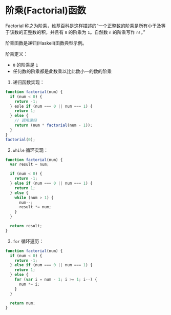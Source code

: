 阶乘(Factorial)函数
===

Factorial 称之为阶乘，维基百科是这样描述的“一个正整数的阶乘是所有小于及等于该数的正整数的积，并且有 `0` 的阶乘为 `1`。自然数 `n` 的阶乘写作 `n!`。”

阶乘函数是递归(Haskell)函数典型示例。

阶乘定义：

* `0` 的阶乘是 `1`
* 任何数的阶乘都是此数乘以比此数小一的数的阶乘

1. 递归函数实现：

```js
function factorial(num) {
  if (num < 0) {
    return -1;
  } esle if (num === 0 || num === 1) {
    return 1;
  } else {
    // 调用递归
    return (num * factorial(num - 1));
  }
}
factorial(0);
```

2. `while` 循环实现：

```js
function factorial(num) {
  var result = num;

  if (num < 0) {
    return -1;
  } else if (num === 0 || num === 1) {
    return 1;
  } else {
    while (num > 1) {
      num--;
      result *= num;
    }
  }

  return result;
}
```

3. `for` 循环遍历：

```js
function factorial(num) {
  if (num < 0) {
    return -1;
  } else if (num === 0 || num === 1) {
    return 1;
  } else {
    for (var i = num - 1; i >= 1; i--) {
      num *= i;
    }
  }

  return num;
}
```
